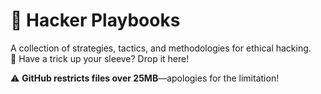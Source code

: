 # 📖 Hacker Playbooks  
A collection of strategies, tactics, and methodologies for ethical hacking.  
🚀 Have a trick up your sleeve? Drop it here!  

⚠️ **GitHub restricts files over 25MB**—apologies for the limitation!  

